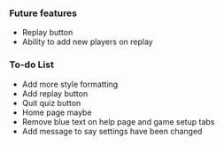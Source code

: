 ### Future features
- Replay button
- Ability to add new players on replay

### To-do List
- Add more style formatting
- Add replay button
- Quit quiz button
- Home page maybe
- Remove blue text on help page and game setup tabs
- Add message to say settings have been changed